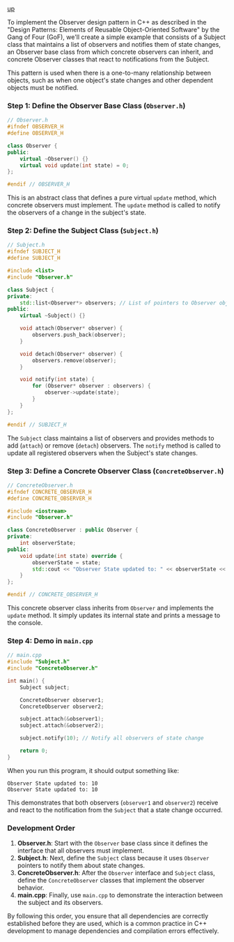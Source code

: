 [up](../README.md)

To implement the Observer design pattern in C++ as described in the "Design Patterns: Elements of Reusable Object-Oriented Software" by the Gang of Four (GoF), we'll create a simple example that consists of a Subject class that maintains a list of observers and notifies them of state changes, an Observer base class from which concrete observers can inherit, and concrete Observer classes that react to notifications from the Subject.

This pattern is used when there is a one-to-many relationship between objects, such as when one object's state changes and other dependent objects must be notified.

### Step 1: Define the Observer Base Class (`Observer.h`)

```cpp
// Observer.h
#ifndef OBSERVER_H
#define OBSERVER_H

class Observer {
public:
    virtual ~Observer() {}
    virtual void update(int state) = 0;
};

#endif // OBSERVER_H
```

This is an abstract class that defines a pure virtual `update` method, which concrete observers must implement. The `update` method is called to notify the observers of a change in the subject's state.

### Step 2: Define the Subject Class (`Subject.h`)

```cpp
// Subject.h
#ifndef SUBJECT_H
#define SUBJECT_H

#include <list>
#include "Observer.h"

class Subject {
private:
    std::list<Observer*> observers; // List of pointers to Observer objects
public:
    virtual ~Subject() {}

    void attach(Observer* observer) {
        observers.push_back(observer);
    }

    void detach(Observer* observer) {
        observers.remove(observer);
    }

    void notify(int state) {
        for (Observer* observer : observers) {
            observer->update(state);
        }
    }
};

#endif // SUBJECT_H
```

The `Subject` class maintains a list of observers and provides methods to add (`attach`) or remove (`detach`) observers. The `notify` method is called to update all registered observers when the Subject's state changes.

### Step 3: Define a Concrete Observer Class (`ConcreteObserver.h`)

```cpp
// ConcreteObserver.h
#ifndef CONCRETE_OBSERVER_H
#define CONCRETE_OBSERVER_H

#include <iostream>
#include "Observer.h"

class ConcreteObserver : public Observer {
private:
    int observerState;
public:
    void update(int state) override {
        observerState = state;
        std::cout << "Observer State updated to: " << observerState << std::endl;
    }
};

#endif // CONCRETE_OBSERVER_H
```

This concrete observer class inherits from `Observer` and implements the `update` method. It simply updates its internal state and prints a message to the console.

### Step 4: Demo in `main.cpp`

```cpp
// main.cpp
#include "Subject.h"
#include "ConcreteObserver.h"

int main() {
    Subject subject;

    ConcreteObserver observer1;
    ConcreteObserver observer2;

    subject.attach(&observer1);
    subject.attach(&observer2);

    subject.notify(10); // Notify all observers of state change

    return 0;
}
```

When you run this program, it should output something like:

```
Observer State updated to: 10
Observer State updated to: 10
```

This demonstrates that both observers (`observer1` and `observer2`) receive and react to the notification from the `Subject` that a state change occurred.

### Development Order

1. **Observer.h**: Start with the `Observer` base class since it defines the interface that all observers must implement.
2. **Subject.h**: Next, define the `Subject` class because it uses `Observer` pointers to notify them about state changes.
3. **ConcreteObserver.h**: After the `Observer` interface and `Subject` class, define the `ConcreteObserver` classes that implement the observer behavior.
4. **main.cpp**: Finally, use `main.cpp` to demonstrate the interaction between the subject and its observers.

By following this order, you ensure that all dependencies are correctly established before they are used, which is a common practice in C++ development to manage dependencies and compilation errors effectively.
